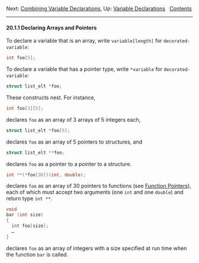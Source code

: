 Next: [Combining Variable
Declarations](Combining-Variable-Declarations.md), Up: [Variable
Declarations](Variable-Declarations.md)  
[Contents](index.md#SEC_Contents "Table of contents")  

------------------------------------------------------------------------


#### 20.1.1 Declaring Arrays and Pointers 


To declare a variable that is an array, write `variable[length]` for
`decorated-variable`:

``` C
int foo[5];
```

To declare a variable that has a pointer type, write `*variable` for
`decorated-variable`:

``` C
struct list_elt *foo;
```

These constructs nest. For instance,

``` C
int foo[3][5];
```

declares `foo` as an array of 3 arrays of 5 integers each,

``` C
struct list_elt *foo[5];
```

declares `foo` as an array of 5 pointers to structures, and

``` C
struct list_elt **foo;
```

declares `foo` as a pointer to a pointer to a structure.

``` C
int **(*foo[30])(int, double);
```

declares `foo` as an array of 30 pointers to functions (see [Function
Pointers](Function-Pointers.md)), each of which must accept two
arguments (one `int` and one `double`) and return type `int **`.

``` C
void
bar (int size)
{
  int foo[size];
  …
}
```

declares `foo` as an array of integers with a size specified at run time
when the function `bar` is called.
